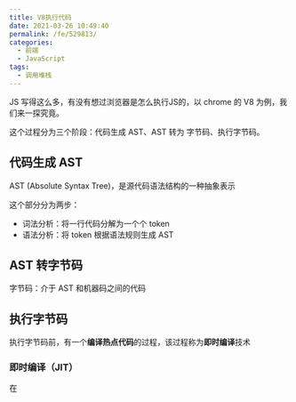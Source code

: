 ```yaml
---
title: V8执行代码
date: 2021-03-26 10:49:40
permalink: /fe/529813/
categories:
  - 前端
  - JavaScript
tags:
  - 调用堆栈
---
```

JS 写得这么多，有没有想过浏览器是怎么执行JS的，以 chrome 的 V8 为例，我们来一探究竟。

这个过程分为三个阶段：代码生成 AST、AST 转为 字节码、执行字节码。

## 代码生成 AST
AST (Absolute Syntax Tree)，是源代码语法结构的一种抽象表示

这个部分分为两步：
- 词法分析：将一行代码分解为一个个 token
- 语法分析：将 token 根据语法规则生成 AST

## AST 转字节码
字节码：介于 AST 和机器码之间的代码

## 执行字节码
执行字节码前，有一个**编译热点代码**的过程，该过程称为**即时编译**技术

### 即时编译（JIT）
在